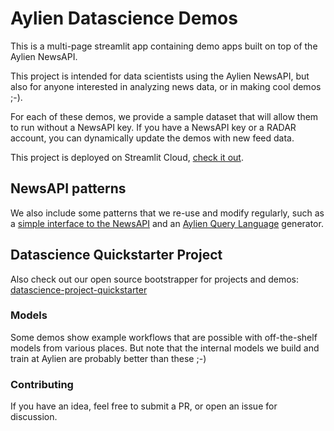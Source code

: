 # Aylien Datascience Demos

This is a multi-page streamlit app containing demo apps built on top of the Aylien NewsAPI.

This project is intended for data scientists using the Aylien NewsAPI, but also for anyone interested in analyzing news data, 
or in making cool demos ;-).

For each of these demos, we provide a sample dataset that will allow them to run without a NewsAPI key. If you have a NewsAPI key
or a RADAR account, you can dynamically update the demos with new feed data.

This project is deployed on Streamlit Cloud, [check it out](https://aylienlabs.streamlit.app).

## NewsAPI patterns
We also include some patterns that we re-use and modify regularly, such as a [simple interface to the NewsAPI](aylien_datascience_demos/newsapi.py) and
an [Aylien Query Language](aylien_datascience_demos/aql_builder.py) generator. 

## Datascience Quickstarter Project
Also check out our open source bootstrapper for projects and demos: [datascience-project-quickstarter](https://github.com/AYLIEN/datascience-project-quickstarter)


### Models

Some demos show example workflows that are possible with off-the-shelf models from various places. 
But note that the internal models we build and train at Aylien are probably better than these ;-) 


### Contributing

If you have an idea, feel free to submit a PR, or open an issue for discussion. 
